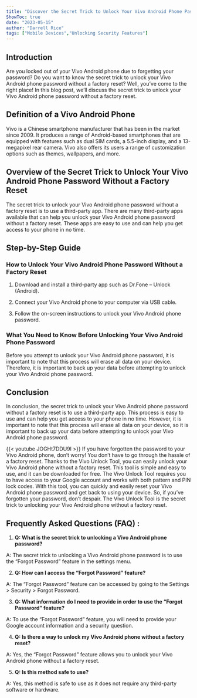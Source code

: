 ```yaml
---
title: "Discover the Secret Trick to Unlock Your Vivo Android Phone Password Without a Factory Reset!"
ShowToc: true 
date: "2023-05-15"
author: "Darrell Rice" 
tags: ["Mobile Devices","Unlocking Security Features"]
---
```

## Introduction

Are you locked out of your Vivo Android phone due to forgetting your password? Do you want to know the secret trick to unlock your Vivo Android phone password without a factory reset? Well, you’ve come to the right place! In this blog post, we’ll discuss the secret trick to unlock your Vivo Android phone password without a factory reset.

## Definition of a Vivo Android Phone

Vivo is a Chinese smartphone manufacturer that has been in the market since 2009. It produces a range of Android-based smartphones that are equipped with features such as dual SIM cards, a 5.5-inch display, and a 13-megapixel rear camera. Vivo also offers its users a range of customization options such as themes, wallpapers, and more.

## Overview of the Secret Trick to Unlock Your Vivo Android Phone Password Without a Factory Reset

The secret trick to unlock your Vivo Android phone password without a factory reset is to use a third-party app. There are many third-party apps available that can help you unlock your Vivo Android phone password without a factory reset. These apps are easy to use and can help you get access to your phone in no time.

## Step-by-Step Guide

### How to Unlock Your Vivo Android Phone Password Without a Factory Reset

1. Download and install a third-party app such as Dr.Fone – Unlock (Android).

2. Connect your Vivo Android phone to your computer via USB cable.

3. Follow the on-screen instructions to unlock your Vivo Android phone password.

### What You Need to Know Before Unlocking Your Vivo Android Phone Password

Before you attempt to unlock your Vivo Android phone password, it is important to note that this process will erase all data on your device. Therefore, it is important to back up your data before attempting to unlock your Vivo Android phone password.

## Conclusion

In conclusion, the secret trick to unlock your Vivo Android phone password without a factory reset is to use a third-party app. This process is easy to use and can help you get access to your phone in no time. However, it is important to note that this process will erase all data on your device, so it is important to back up your data before attempting to unlock your Vivo Android phone password.

{{< youtube JOGHt7DDU9I >}} 
If you have forgotten the password to your Vivo Android phone, don’t worry! You don’t have to go through the hassle of a factory reset. Thanks to the Vivo Unlock Tool, you can easily unlock your Vivo Android phone without a factory reset. This tool is simple and easy to use, and it can be downloaded for free. The Vivo Unlock Tool requires you to have access to your Google account and works with both pattern and PIN lock codes. With this tool, you can quickly and easily reset your Vivo Android phone password and get back to using your device. So, if you’ve forgotten your password, don’t despair. The Vivo Unlock Tool is the secret trick to unlocking your Vivo Android phone without a factory reset.

## Frequently Asked Questions (FAQ) :
1. **Q: What is the secret trick to unlocking a Vivo Android phone password?**

A: The secret trick to unlocking a Vivo Android phone password is to use the “Forgot Password” feature in the settings menu.

2. **Q: How can I access the “Forgot Password” feature?**

A: The “Forgot Password” feature can be accessed by going to the Settings > Security > Forgot Password.

3. **Q: What information do I need to provide in order to use the “Forgot Password” feature?**

A: To use the “Forgot Password” feature, you will need to provide your Google account information and a security question.

4. **Q: Is there a way to unlock my Vivo Android phone without a factory reset?**

A: Yes, the “Forgot Password” feature allows you to unlock your Vivo Android phone without a factory reset.

5. **Q: Is this method safe to use?**

A: Yes, this method is safe to use as it does not require any third-party software or hardware.



